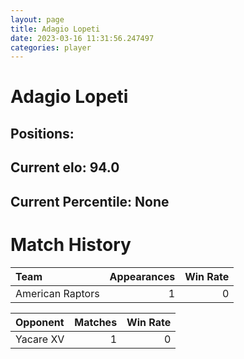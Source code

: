 ```yaml
---  
layout: page  
title: Adagio Lopeti  
date: 2023-03-16 11:31:56.247497  
categories: player  
---
```

# Adagio Lopeti

## Positions: 

## Current elo: 94.0

## Current Percentile: None

# Match History


| Team             |   Appearances |   Win Rate |
|:-----------------|--------------:|-----------:|
| American Raptors |             1 |          0 |

| Opponent   |   Matches |   Win Rate |
|:-----------|----------:|-----------:|
| Yacare XV  |         1 |          0 |